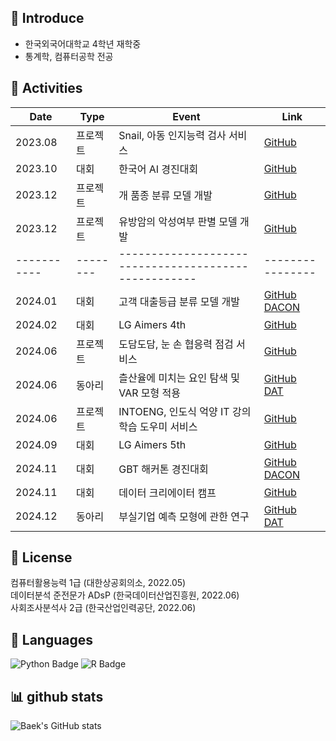 <h2>💭 Introduce</h2>

- 한국외국어대학교 4학년 재학중
- 통계학, 컴퓨터공학 전공
 
<h2>🏃 Activities</h2>    

| Date      | Type   | Event                                          | Link                           |
|-----------|--------|----------------------------------------------------|----------------|
| 2023.08   | 프로젝트 | Snail, 아동 인지능력 검사 서비스      | [GitHub](https://github.com/BaekJunehong/snail)                   |
| 2023.10   | 대회 | 한국어 AI 경진대회             | [GitHub](https://github.com/NoWorkerTeam/try_out)  |
| 2023.12   | 프로젝트 | 개 품종 분류 모델 개발               | [GitHub](https://github.com/BaekJunehong/DataSeminar_project)     |
| 2023.12   | 프로젝트 | 유방암의 악성여부 판별 모델 개발     | [GitHub](https://github.com/BaekJunehong/DataMining_project)       |
|-----------|--------|----------------------------------------------------|----------------|
| 2024.01   | 대회   | 고객 대출등급 분류 모델 개발          | [GitHub](https://github.com/BaekJunehong/Dacon/tree/main/%EA%B3%A0%EA%B0%9D%20%EB%8C%80%EC%B6%9C%EB%93%B1%EA%B8%89%20%EB%B6%84%EB%A5%98) &nbsp; [DACON](https://dacon.io/competitions/official/236214/leaderboard)        |
| 2024.02   | 대회   | LG Aimers 4th                        | [GitHub](https://github.com/BaekJunehong/LG_Aimers_4th)            |
| 2024.06   | 프로젝트 | 도담도담, 눈 손 협응력 점검 서비스      | [GitHub](https://github.com/BaekJunehong/DodamDodam)|
| 2024.06   | 동아리 | 츨산율에 미치는 요인 탐색 및 VAR 모형 적용 | [GitHub](https://github.com/HUFS-DAT/2024-1_Seminar/tree/main/Team%20Project/%EC%8B%9C%EA%B3%84%EC%97%B4) &nbsp; [DAT](https://github.com/HUFS-DAT/2024-1_Seminar)|
| 2024.06   | 프로젝트 | INTOENG, 인도식 억양 IT 강의 학습 도우미 서비스 | [GitHub](https://github.com/BaekJunehong/INTOENG)                   |
| 2024.09   | 대회   | LG Aimers 5th                        | [GitHub](https://github.com/BaekJunehong/Lg_aimers5)                |
| 2024.11   | 대회   | GBT 해커톤 경진대회                   | [GitHub](https://github.com/BaekJunehong/GBT_hackerton) &nbsp; [DACON](https://dacon.io/competitions/official/236372/leaderboard)  |
| 2024.11   | 대회   | 데이터 크리에이터 캠프                        | [GitHub](https://github.com/BaekJunehong/DCC_amaranth)      |
| 2024.12   | 동아리   | 부실기업 예측 모형에 관한 연구       | [GitHub](https://github.com/BaekJunehong/BIZnFIN) &nbsp; [DAT](https://github.com/HUFS-DAT/2024-2_Seminar)       |

<h2>📃 License</h2>  

컴퓨터활용능력 1급 (대한상공회의소, 2022.05)    
데이터분석 준전문가 ADsP (한국데이터산업진흥원, 2022.06)    
사회조사분석사 2급 (한국산업인력공단, 2022.06) 

<h2>💬 Languages</h2>

![Python Badge](https://img.shields.io/badge/Python-3776AB?style=flat&logo=Python&logoColor=white)
![R Badge](https://img.shields.io/badge/R-276DC3?style=flat&logo=R&logoColor=white)

<h2>📊 github stats</h2>

![Baek's GitHub stats](https://github-readme-stats.vercel.app/api?username=BaekJUnehong&theme=moltack&show_icons=true)

   
